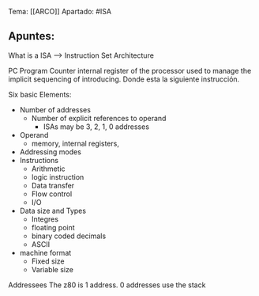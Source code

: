 Tema: [[ARCO]]
Apartado: #ISA

## Apuntes:

What is a ISA --> Instruction Set Architecture

PC Program Counter internal register of the processor used to manage the implicit sequencing of introducing.
Donde esta la siguiente instrucción.

Six basic Elements:
- Number of addresses 
	- Number of explicit references to operand
		- ISAs may be 3, 2, 1, 0 addresses
- Operand
	- memory, internal registers, 
- Addressing modes
- Instructions 
	- Arithmetic 
	- logic instruction
	- Data transfer
	- Flow control
	- I/O
- Data size and Types
	- Integres 
	- floating point
	- binary coded decimals
	- ASCII
-  machine format
	- Fixed size
	- Variable size

Addressees
	The z80 is 1 address.
	0 addresses use the stack 
	